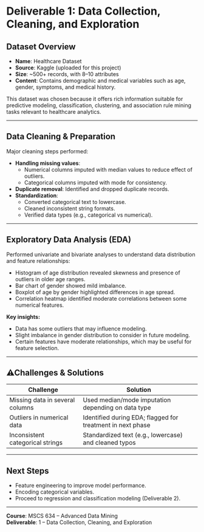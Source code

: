 # Deliverable 1: Data Collection, Cleaning, and Exploration

## Dataset Overview
- **Name**: Healthcare Dataset
- **Source**: Kaggle (uploaded for this project)
- **Size**: ~500+ records, with 8–10 attributes
- **Content**: Contains demographic and medical variables such as age, gender, symptoms, and medical history.

This dataset was chosen because it offers rich information suitable for predictive modeling, classification, clustering, and association rule mining tasks relevant to healthcare analytics.

---

## Data Cleaning & Preparation
Major cleaning steps performed:
- **Handling missing values**:
  - Numerical columns imputed with median values to reduce effect of outliers.
  - Categorical columns imputed with mode for consistency.
- **Duplicate removal**: Identified and dropped duplicate records.
- **Standardization**:
  - Converted categorical text to lowercase.
  - Cleaned inconsistent string formats.
  - Verified data types (e.g., categorical vs numerical).

---

## Exploratory Data Analysis (EDA)
Performed univariate and bivariate analyses to understand data distribution and feature relationships:
- Histogram of age distribution revealed skewness and presence of outliers in older age ranges.
- Bar chart of gender showed mild imbalance.
- Boxplot of age by gender highlighted differences in age spread.
- Correlation heatmap identified moderate correlations between some numerical features.

**Key insights:**
- Data has some outliers that may influence modeling.
- Slight imbalance in gender distribution to consider in future modeling.
- Certain features have moderate relationships, which may be useful for feature selection.

---

## ⚠Challenges & Solutions
| Challenge                          | Solution                                                        |
|-----------------------------------|-----------------------------------------------------------------|
| Missing data in several columns  | Used median/mode imputation depending on data type               |
| Outliers in numerical data       | Identified during EDA; flagged for treatment in next phase       |
| Inconsistent categorical strings | Standardized text (e.g., lowercase) and cleaned typos            |

---

## Next Steps
- Feature engineering to improve model performance.
- Encoding categorical variables.
- Proceed to regression and classification modeling (Deliverable 2).

---

**Course**: MSCS 634 – Advanced Data Mining  
**Deliverable**: 1 – Data Collection, Cleaning, and Exploration
